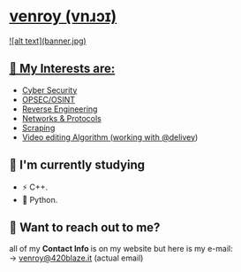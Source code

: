 <h1><a href https://venroy.top /a>  venroy (vnɹɔɪ) </h1>
  ![alt text](banner.jpg)

## 🔭 My Interests are:</br>

- Cyber Security</br>
- OPSEC/OSINT 
- Reverse Engineering</br>
- Networks & Protocols</br>
- Scraping</br>
- Video editing Algorithm (working with [@delivey](https://github.com/delivey))


## 🌱 I'm currently studying
- ⚡ C++.
- 🐌 Python.</br>

## 📧 Want to reach out to me?
all of my <b> Contact Info </b> is on my website but here is my e-mail:  </br>
-> venroy@420blaze.it (actual email)
